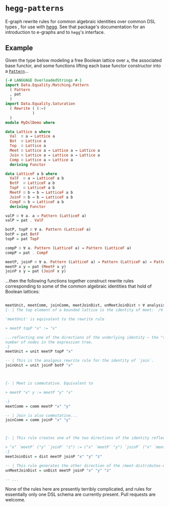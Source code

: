 # `hegg-patterns`

E-graph rewrite rules for common algebraic identities over common DSL types , for use with [hegg](https://hackage.haskell.org/package/hegg). See that package's documentation for an introduction to 
e-graphs and to `hegg`'s interface.

## Example

Given the type below modeling a free Boolean lattice over `a`, the associated base functor, and
some functions lifting each base functor constructor into a [`Pattern`](https://hackage.haskell.org/package/hegg-0.4.0.0/docs/Data-Equality-Matching-Pattern.html)...

```haskell
{-# LANGUAGE OverloadedStrings #-}
import Data.Equality.Matching.Pattern 
  ( Pattern
  , pat
  )
import Data.Equality.Saturation 
  ( Rewrite ( (:=)
            )
  )
module MyDslDemo where

data Lattice a where
  Val  ∷ a → Lattice a
  Bot  ∷ Lattice a
  Top  ∷ Lattice a
  Meet ∷ Lattice a → Lattice a → Lattice a
  Join ∷ Lattice a → Lattice a → Lattice a
  Comp ∷ Lattice a → Lattice a
  deriving Functor

data LatticeF a b where
  ValF  ∷ a → LatticeF a b
  BotF  ∷ LatticeF a b
  TopF  ∷ LatticeF a b
  MeetF ∷ b → b → LatticeF a b
  JoinF ∷ b → b → LatticeF a b
  CompF ∷ b → LatticeF a b
  deriving Functor

valP ∷ ∀ a. a → Pattern (LatticeF a)
valP = pat . ValF

botP, topP ∷ ∀ a. Pattern (LatticeF a)
botP = pat BotF
topP = pat TopF

compP ∷ ∀ a. Pattern (LatticeF a) → Pattern (LatticeF a)
compP = pat . CompF

meetP, joinP ∷ ∀ a. Pattern (LatticeF a) → Pattern (LatticeF a) → Pattern (LatticeF a)
meetP x y = pat (MeetF x y)
joinP x y = pat (JoinF x y)
```

...then the following functions together construct rewrite rules corresponding to some of the common algebraic
identities that hold of Boolean lattices:

``` haskell

meetUnit, meetComm, joinComm, meetJoinDist, unMeetJoinDist ∷ ∀ analysis a. Rewrite analysis (LatticeF a)
{- | The top element of a bounded lattice is the identity of meet:  /∀ x, ⊤ ∧ x = x/.

'meetUnit' is equivalent to the rewrite rule

> meetP topP "x" := "x"

...reflecting one of the directions of the underlying identity — the "simplifying" one that reduces the
number of nodes in the expression tree.
-}
meetUnit = unit meetP topP "x"

-- | This is the analgous rewrite rule for the identity of `join`.
joinUnit = unit joinP botP "x"



{- | Meet is commutative. Equivalent to

> meetP "x" y := meetP "y" "x" 

-}
meetComm = comm meetP "x" "y"

-- | Join is also commutative...
joinComm = comm joinP "x" "y"



{- | This rule creates one of the two directions of the identity reflecting that /meet distributes over join/.

> "x" `meetP` ("y" `joinP` "z") := ("x" `meetP` "y") `joinP` ("x" `meetP` "z")
-}
meetJoinDist = dist meetP joinP "x" "y" "z"

-- | This rule generates the other direction of the /meet-distributes-over-join/ identity.
unMeetJoinDist = unDist meetP joinP "x" "y" "z"

-- ...
```

None of the rules here are presently terribly complicated, and rules for essentially only one DSL schema are currently present. Pull requests are welcome.
